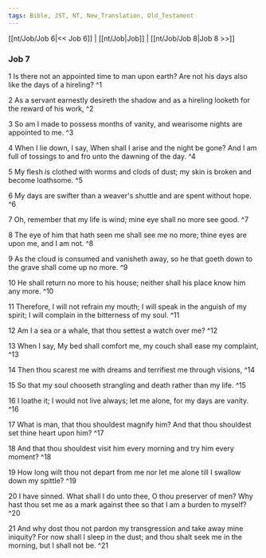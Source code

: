 ```yaml
---
tags: Bible, JST, NT, New_Translation, Old_Testament
---
```


[[nt/Job/Job 6|<< Job 6]] | [[nt/Job|Job]] | [[nt/Job/Job 8|Job 8 >>]]

### Job 7

1 Is there not an appointed time to man upon earth? Are not his days also like the days of a hireling?  ^1

2 As a servant earnestly desireth the shadow and as a hireling looketh for the reward of his work,  ^2

3 So am I made to possess months of vanity, and wearisome nights are appointed to me.  ^3

4 When I lie down, I say, When shall I arise and the night be gone? And I am full of tossings to and fro unto the dawning of the day.  ^4

5 My flesh is clothed with worms and clods of dust; my skin is broken and become loathsome.  ^5

6 My days are swifter than a weaver\'s shuttle and are spent without hope.  ^6

7 Oh, remember that my life is wind; mine eye shall no more see good.  ^7

8 The eye of him that hath seen me shall see me no more; thine eyes are upon me, and I am not.  ^8

9 As the cloud is consumed and vanisheth away, so he that goeth down to the grave shall come up no more.  ^9

10 He shall return no more to his house; neither shall his place know him any more.  ^10

11 Therefore, I will not refrain my mouth; I will speak in the anguish of my spirit; I will complain in the bitterness of my soul.  ^11

12 Am I a sea or a whale, that thou settest a watch over me?  ^12

13 When I say, My bed shall comfort me, my couch shall ease my complaint,  ^13

14 Then thou scarest me with dreams and terrifiest me through visions,  ^14

15 So that my soul chooseth strangling and death rather than my life.  ^15

16 I loathe it; I would not live always; let me alone, for my days are vanity.  ^16

17 What is man, that thou shouldest magnify him? And that thou shouldest set thine heart upon him?  ^17

18 And that thou shouldest visit him every morning and try him every moment?  ^18

19 How long wilt thou not depart from me nor let me alone till I swallow down my spittle?  ^19

20 I have sinned. What shall I do unto thee, O thou preserver of men? Why hast thou set me as a mark against thee so that I am a burden to myself?  ^20

21 And why dost thou not pardon my transgression and take away mine iniquity? For now shall I sleep in the dust; and thou shalt seek me in the morning, but I shall not be.  ^21

 

